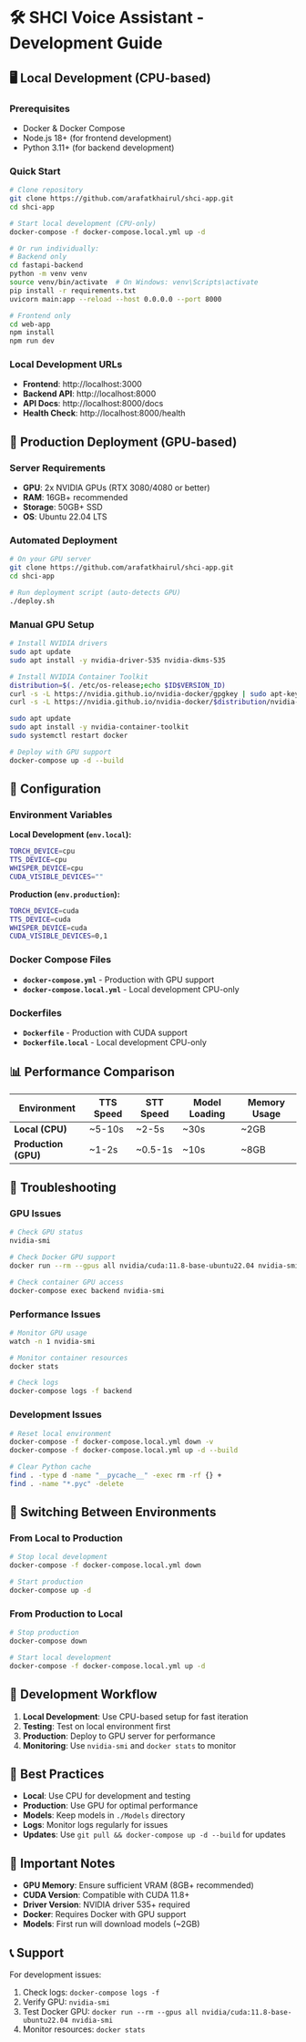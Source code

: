 # 🛠️ SHCI Voice Assistant - Development Guide

## 🖥️ Local Development (CPU-based)

### Prerequisites
- Docker & Docker Compose
- Node.js 18+ (for frontend development)
- Python 3.11+ (for backend development)

### Quick Start

```bash
# Clone repository
git clone https://github.com/arafatkhairul/shci-app.git
cd shci-app

# Start local development (CPU-only)
docker-compose -f docker-compose.local.yml up -d

# Or run individually:
# Backend only
cd fastapi-backend
python -m venv venv
source venv/bin/activate  # On Windows: venv\Scripts\activate
pip install -r requirements.txt
uvicorn main:app --reload --host 0.0.0.0 --port 8000

# Frontend only
cd web-app
npm install
npm run dev
```

### Local Development URLs
- **Frontend**: http://localhost:3000
- **Backend API**: http://localhost:8000
- **API Docs**: http://localhost:8000/docs
- **Health Check**: http://localhost:8000/health

## 🚀 Production Deployment (GPU-based)

### Server Requirements
- **GPU**: 2x NVIDIA GPUs (RTX 3080/4080 or better)
- **RAM**: 16GB+ recommended
- **Storage**: 50GB+ SSD
- **OS**: Ubuntu 22.04 LTS

### Automated Deployment

```bash
# On your GPU server
git clone https://github.com/arafatkhairul/shci-app.git
cd shci-app

# Run deployment script (auto-detects GPU)
./deploy.sh
```

### Manual GPU Setup

```bash
# Install NVIDIA drivers
sudo apt update
sudo apt install -y nvidia-driver-535 nvidia-dkms-535

# Install NVIDIA Container Toolkit
distribution=$(. /etc/os-release;echo $ID$VERSION_ID)
curl -s -L https://nvidia.github.io/nvidia-docker/gpgkey | sudo apt-key add -
curl -s -L https://nvidia.github.io/nvidia-docker/$distribution/nvidia-docker.list | sudo tee /etc/apt/sources.list.d/nvidia-docker.list

sudo apt update
sudo apt install -y nvidia-container-toolkit
sudo systemctl restart docker

# Deploy with GPU support
docker-compose up -d --build
```

## 🔧 Configuration

### Environment Variables

**Local Development (`env.local`):**
```bash
TORCH_DEVICE=cpu
TTS_DEVICE=cpu
WHISPER_DEVICE=cpu
CUDA_VISIBLE_DEVICES=""
```

**Production (`env.production`):**
```bash
TORCH_DEVICE=cuda
TTS_DEVICE=cuda
WHISPER_DEVICE=cuda
CUDA_VISIBLE_DEVICES=0,1
```

### Docker Compose Files

- **`docker-compose.yml`** - Production with GPU support
- **`docker-compose.local.yml`** - Local development CPU-only

### Dockerfiles

- **`Dockerfile`** - Production with CUDA support
- **`Dockerfile.local`** - Local development CPU-only

## 📊 Performance Comparison

| Environment | TTS Speed | STT Speed | Model Loading | Memory Usage |
|-------------|-----------|-----------|---------------|--------------|
| **Local (CPU)** | ~5-10s | ~2-5s | ~30s | ~2GB |
| **Production (GPU)** | ~1-2s | ~0.5-1s | ~10s | ~8GB |

## 🐛 Troubleshooting

### GPU Issues

```bash
# Check GPU status
nvidia-smi

# Check Docker GPU support
docker run --rm --gpus all nvidia/cuda:11.8-base-ubuntu22.04 nvidia-smi

# Check container GPU access
docker-compose exec backend nvidia-smi
```

### Performance Issues

```bash
# Monitor GPU usage
watch -n 1 nvidia-smi

# Monitor container resources
docker stats

# Check logs
docker-compose logs -f backend
```

### Development Issues

```bash
# Reset local environment
docker-compose -f docker-compose.local.yml down -v
docker-compose -f docker-compose.local.yml up -d --build

# Clear Python cache
find . -type d -name "__pycache__" -exec rm -rf {} +
find . -name "*.pyc" -delete
```

## 🔄 Switching Between Environments

### From Local to Production

```bash
# Stop local development
docker-compose -f docker-compose.local.yml down

# Start production
docker-compose up -d
```

### From Production to Local

```bash
# Stop production
docker-compose down

# Start local development
docker-compose -f docker-compose.local.yml up -d
```

## 📝 Development Workflow

1. **Local Development**: Use CPU-based setup for fast iteration
2. **Testing**: Test on local environment first
3. **Production**: Deploy to GPU server for performance
4. **Monitoring**: Use `nvidia-smi` and `docker stats` to monitor

## 🎯 Best Practices

- **Local**: Use CPU for development and testing
- **Production**: Use GPU for optimal performance
- **Models**: Keep models in `./Models` directory
- **Logs**: Monitor logs regularly for issues
- **Updates**: Use `git pull && docker-compose up -d --build` for updates

## 🚨 Important Notes

- **GPU Memory**: Ensure sufficient VRAM (8GB+ recommended)
- **CUDA Version**: Compatible with CUDA 11.8+
- **Driver Version**: NVIDIA driver 535+ required
- **Docker**: Requires Docker with GPU support
- **Models**: First run will download models (~2GB)

## 📞 Support

For development issues:
1. Check logs: `docker-compose logs -f`
2. Verify GPU: `nvidia-smi`
3. Test Docker GPU: `docker run --rm --gpus all nvidia/cuda:11.8-base-ubuntu22.04 nvidia-smi`
4. Monitor resources: `docker stats`
